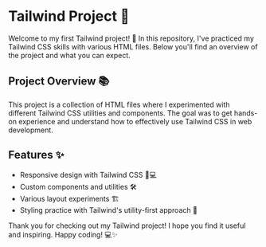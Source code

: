 # Tailwind Project 🌟

Welcome to my first Tailwind project! 🎉 In this repository, I've practiced my Tailwind CSS skills with various HTML files. Below you'll find an overview of the project and what you can expect.

## Project Overview 📚

This project is a collection of HTML files where I experimented with different Tailwind CSS utilities and components. The goal was to get hands-on experience and understand how to effectively use Tailwind CSS in web development.

## Features ✨

- Responsive design with Tailwind CSS 📱💻
- Custom components and utilities 🛠️
- Various layout experiments 🏗️
- Styling practice with Tailwind's utility-first approach 🎨

Thank you for checking out my Tailwind project! I hope you find it useful and inspiring. Happy coding! 💻✨
